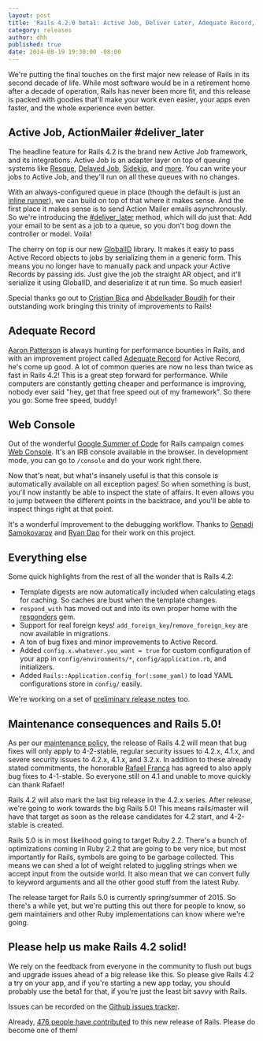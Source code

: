 ```yaml
---
layout: post
title: 'Rails 4.2.0 beta1: Active Job, Deliver Later, Adequate Record, Web Console'
category: releases
author: dhh
published: true
date: 2014-08-19 19:30:00 -08:00
---
```

We're putting the final touches on the first major new release of Rails in its second decade of life. While most software would be in a retirement home after a decade of operation, Rails has never been more fit, and this release is packed with goodies that'll make your work even easier, your apps even faster, and the whole experience even better.

## Active Job, ActionMailer #deliver_later
The headline feature for Rails 4.2 is the brand new Active Job framework, and its integrations. Active Job is an adapter layer on top of queuing systems like [Resque][resque], [Delayed Job][dj], [Sidekiq][sidekiq], and [more][more-aj-adapters]. You can write your jobs to Active Job, and they'll run on all these queues with no changes.

With an always-configured queue in place (though the default is just an [inline runner][aj-inline-runner]), we can build on top of that where it makes sense. And the first place it makes sense is to send Action Mailer emails asynchronously. So we're introducing the [#deliver_later][deliver-later] method, which will do just that: Add your email to be sent as a job to a queue, so you don't bog down the controller or model. Voila!

The cherry on top is our new [GlobalID][globalid] library. It makes it easy to pass Active Record objects to jobs by serializing them in a generic form. This means you no longer have to manually pack and unpack your Active Records by passing ids. Just give the job the straight AR object, and it'll serialize it using GlobalID, and deserialize it at run time. So much easier!

Special thanks go out to [Cristian Bica][cristianbica] and [Abdelkader Boudih][seuros] for their outstanding work bringing this trinity of improvements to Rails!


## Adequate Record
[Aaron Patterson][tenderlove] is always hunting for performance bounties in Rails, and with an improvement project called [Adequate Record][adequate-record] for Active Record, he's come up good. A lot of common queries are now no less than twice as fast in Rails 4.2! This is a great step forward for performance. While computers are constantly getting cheaper and performance is improving, nobody ever said "hey, get that free speed out of my framework". So there you go: Some free speed, buddy!


## Web Console
Out of the wonderful [Google Summer of Code][gsoc] for Rails campaign comes [Web Console][web-console]. It's an IRB console available in the browser. In development mode, you can go to `/console` and do your work right there.

Now that's neat, but what's insanely useful is that this console is automatically available on all exception pages! So when something is bust, you'll now instantly be able to inspect the state of affairs. It even allows you to jump between the different points in the backtrace, and you'll be able to inspect things right at that point.

It's a wonderful improvement to the debugging workflow. Thanks to [Genadi Samokovarov][gsamokovarov] and [Ryan Dao][ryandao] for their work on this project.


## Everything else
Some quick highlights from the rest of all the wonder that is Rails 4.2:

* Template digests are now automatically included when calculating etags for caching. So caches are bust when the template changes.
* `respond_with` has moved out and into its own proper home with the [responders][responders] gem.
* Support for real foreign keys! `add_foreign_key`/`remove_foreign_key` are now available in migrations.
* A ton of bug fixes and minor improvements to Active Record.
* Added `config.x.whatever.you_want = true` for custom configuration of your app in `config/environments/*`, `config/application.rb`, and initializers.
* Added `Rails::Application.config_for(:some_yaml)` to load YAML configurations store in `config/` easily.

We're working on a set of [preliminary release notes][release-notes] too.


## Maintenance consequences and Rails 5.0!
As per our [maintenance policy][maintenance-policy], the release of Rails 4.2 will mean that bug fixes will only apply to 4-2-stable, regular security issues to 4.2.x, 4.1.x, and severe security issues to 4.2.x, 4.1.x, and 3.2.x. In addition to these already stated commitments, the honorable [Rafael França][rafaelfranca] has agreed to also apply bug fixes to 4-1-stable. So everyone still on 4.1 and unable to move quickly can thank Rafael!

Rails 4.2 will also mark the last big release in the 4.2.x series. After release, we're going to work towards the big Rails 5.0! This means rails/master will have that target as soon as the release candidates for 4.2 start, and 4-2-stable is created.

Rails 5.0 is in most likelihood going to target Ruby 2.2. There's a bunch of optimizations coming in Ruby 2.2 that are going to be very nice, but most importantly for Rails, symbols are going to be garbage collected. This means we can shed a lot of weight related to juggling strings when we accept input from the outside world. It also mean that we can convert fully to keyword arguments and all the other good stuff from the latest Ruby.

The release target for Rails 5.0 is currently spring/summer of 2015. So there's a while yet, but we're putting this out there for people to know, so gem maintainers and other Ruby implementations can know where we're going.


## Please help us make Rails 4.2 solid!
We rely on the feedback from everyone in the community to flush out bugs and upgrade issues ahead of a big release like this. So please give Rails 4.2 a try on your app, and if you're starting a new app today, you should probably use the beta1 for that, if you're just the least bit savvy with Rails.

Issues can be recorded on the [Github issues tracker][issues].

Already, [476 people have contributed][contributors] to this new release of Rails. Please do become one of them!

[resque]: https://github.com/resque/resque
[dj]: https://github.com/collectiveidea/delayed_job
[sidekiq]: https://github.com/mperham/sidekiq
[more-aj-adapters]: http://edgeapi.rubyonrails.org/classes/ActiveJob/QueueAdapters.html
[aj-inline-runner]: http://edgeapi.rubyonrails.org/classes/ActiveJob/QueueAdapters/InlineAdapter.html
[deliver-later]: http://edgeapi.rubyonrails.org/classes/ActionMailer/MessageDelivery.html#method-i-deliver_later
[globalid]: https://github.com/rails/globalid
[cristianbica]: https://github.com/cristianbica
[seuros]: https://github.com/seuros
[tenderlove]: https://github.com/tenderlove
[adequate-record]: http://tenderlovemaking.com/2014/02/19/adequaterecord-pro-like-activerecord.html
[gsoc]: http://weblog.rubyonrails.org/2014/5/23/meet-our-google-summer-of-code-students-and-mentors/
[web-console]: https://github.com/rails/web-console
[gsamokovarov]: https://github.com/gsamokovarov
[ryandao]: https://github.com/ryandao
[release-notes]: http://edgeguides.rubyonrails.org/4_2_release_notes.html
[maintenance-policy]: http://guides.rubyonrails.org/maintenance_policy.html
[rafaelfranca]: https://github.com/rafaelfranca
[issues]: https://github.com/rails/rails/issues
[contributors]: http://contributors.rubyonrails.org/edge/contributors
[responders]: https://github.com/plataformatec/responders
